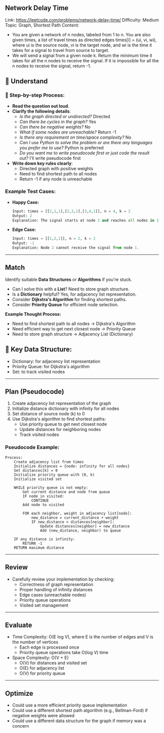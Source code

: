## Network Delay Time
Link: https://leetcode.com/problems/network-delay-time/
Difficulty: Medium
Topic: Graph, Shortest Path
Content: 
- You are given a network of n nodes, labeled from 1 to n. You are also given times, a list of travel times as directed edges times[i] = (ui, vi, wi), where ui is the source node, vi is the target node, and wi is the time it takes for a signal to travel from source to target.
- We will send a signal from a given node k. Return the minimum time it takes for all the n nodes to receive the signal. If it is impossible for all the n nodes to receive the signal, return -1.

## 📖 Understand 

### 📌 Step-by-step Process:
- **Read the question out loud**.
- **Clarify the following details**:
  - *Is the graph directed or undirected?* Directed
  - *Can there be cycles in the graph?* Yes
  - *Can there be negative weights?* No
  - *What if some nodes are unreachable?* Return -1
  - *Is there any requirement on time/space complexity?* No
  - *Can I use Python to solve the problem or are there any languages you prefer me to use?* Python is preferred
  - *Do you want me to write pseudocode first or just code the result out?* I'll write pseudocode first
- **Write down key rules clearly**: 
  - Directed graph with positive weights
  - Need to find shortest path to all nodes
  - Return -1 if any node is unreachable

### Example Test Cases:
- **Happy Case:**
  ```python
  Input: times = [[2,1,1],[2,3,1],[3,4,1]], n = 4, k = 2
  Output: 2
  Explanation: The signal starts at node 2 and reaches all nodes in 2 units of time.
  ```

- **Edge Case:**
  ```python
  Input: times = [[1,2,1]], n = 2, k = 2
  Output: -1
  Explanation: Node 2 cannot receive the signal from node 1.
  ```

---

## Match
Identify suitable **Data Structures** or **Algorithms** if you're stuck.

- Can I solve this with a **List**? Need to store graph structure.
- Is a **Dictionary** helpful? Yes, for adjacency list representation.
- Consider **Dijkstra's Algorithm** for finding shortest paths.
- Consider **Priority Queue** for efficient node selection.

**Example Thought Process:**
- Need to find shortest path to all nodes → Dijkstra's Algorithm
- Need efficient way to get next closest node → Priority Queue
- Need to store graph structure → Adjacency List (Dictionary)

## 🔑 Key Data Structure:
- Dictionary: for adjacency list representation
- Priority Queue: for Dijkstra's algorithm
- Set: to track visited nodes

---

## Plan (Pseudocode)

1. Create adjacency list representation of the graph
2. Initialize distance dictionary with infinity for all nodes
3. Set distance of source node (k) to 0
4. Use Dijkstra's algorithm to find shortest paths:
   - Use priority queue to get next closest node
   - Update distances for neighboring nodes
   - Track visited nodes

### Pseudocode Example:
```pseudo
Process:
    Create adjacency list from times
    Initialize distances = {node: infinity for all nodes}
    Set distances[k] = 0
    Initialize priority queue with (0, k)
    Initialize visited set
    
    WHILE priority queue is not empty:
        Get current distance and node from queue
        IF node in visited:
            CONTINUE
        Add node to visited
        
        FOR each neighbor, weight in adjacency list[node]:
            new_distance = current_distance + weight
            IF new_distance < distances[neighbor]:
                Update distances[neighbor] = new_distance
                Add (new_distance, neighbor) to queue
    
    IF any distance is infinity:
        RETURN -1
    RETURN maximum distance
```

---

## Review
- Carefully review your implementation by checking:
  - Correctness of graph representation
  - Proper handling of infinity distances
  - Edge cases (unreachable nodes)
  - Priority queue operations
  - Visited set management

---

## Evaluate
- Time Complexity: O(E log V), where E is the number of edges and V is the number of vertices
  - Each edge is processed once
  - Priority queue operations take O(log V) time
- Space Complexity: O(V + E)
  - O(V) for distances and visited set
  - O(E) for adjacency list
  - O(V) for priority queue

---

## Optimize
- Could use a more efficient priority queue implementation
- Could use a different shortest path algorithm (e.g., Bellman-Ford) if negative weights were allowed
- Could use a different data structure for the graph if memory was a concern
